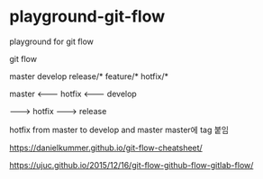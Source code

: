 # playground-git-flow
playground for git flow



git flow 


master 
develop
release/*
feature/*
hotfix/*

master
<--- hotfix
<--- develop

---> hotfix
---> release


hotfix
from master
to develop and master
master에 tag 붙임



https://danielkummer.github.io/git-flow-cheatsheet/

https://ujuc.github.io/2015/12/16/git-flow-github-flow-gitlab-flow/